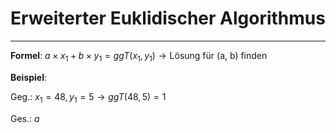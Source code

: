 # Erweiterter Euklidischer Algorithmus
___
**Formel**:
$a \times x_1+b \times y_1= ggT(x_1, y_1) \rightarrow \text{Lösung für (a, b) finden}$

**Beispiel**:

Geg.:
$x_1=48, y_1=5 \rightarrow ggT(48,5)=1$

Ges.:
$a$